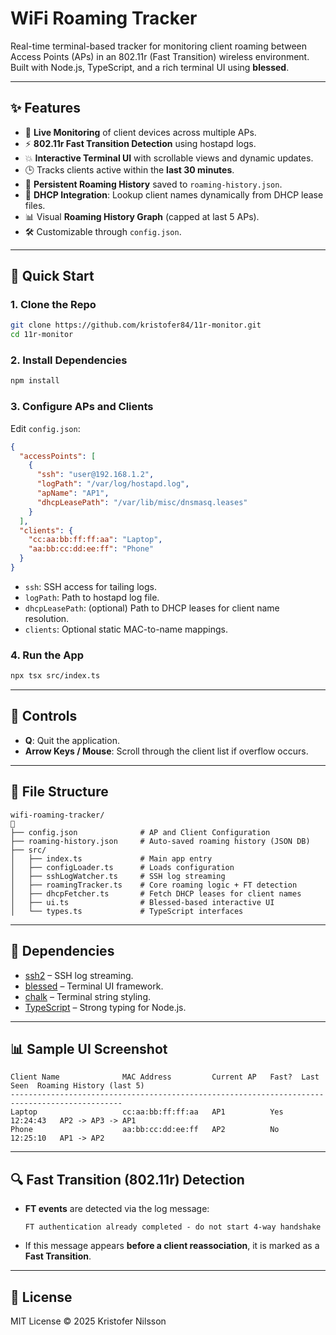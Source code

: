 # WiFi Roaming Tracker

Real-time terminal-based tracker for monitoring client roaming between Access Points (APs) in an 802.11r (Fast Transition) wireless environment. Built with Node.js, TypeScript, and a rich terminal UI using **blessed**.

---

## ✨ Features

- 🚐 **Live Monitoring** of client devices across multiple APs.
- ⚡ **802.11r Fast Transition Detection** using hostapd logs.
- 💥 **Interactive Terminal UI** with scrollable views and dynamic updates.
- 🕒 Tracks clients active within the **last 30 minutes**.
- 📜 **Persistent Roaming History** saved to `roaming-history.json`.
- 🧠 **DHCP Integration**: Lookup client names dynamically from DHCP lease files.
- 📊 Visual **Roaming History Graph** (capped at last 5 APs).
- 🛠️ Customizable through `config.json`.

---

## 🚀 Quick Start

### 1. Clone the Repo
```bash
git clone https://github.com/kristofer84/11r-monitor.git
cd 11r-monitor
```

### 2. Install Dependencies
```bash
npm install
```

### 3. Configure APs and Clients
Edit `config.json`:
```json
{
  "accessPoints": [
    {
      "ssh": "user@192.168.1.2",
      "logPath": "/var/log/hostapd.log",
      "apName": "AP1",
      "dhcpLeasePath": "/var/lib/misc/dnsmasq.leases"
    }
  ],
  "clients": {
    "cc:aa:bb:ff:ff:aa": "Laptop",
    "aa:bb:cc:dd:ee:ff": "Phone"
  }
}
```

- `ssh`: SSH access for tailing logs.
- `logPath`: Path to hostapd log file.
- `dhcpLeasePath`: (optional) Path to DHCP leases for client name resolution.
- `clients`: Optional static MAC-to-name mappings.

### 4. Run the App
```bash
npx tsx src/index.ts
```

---

## 🔑 Controls

- **Q**: Quit the application.
- **Arrow Keys / Mouse**: Scroll through the client list if overflow occurs.

---

## 📂 File Structure
```
wifi-roaming-tracker/
🔁
├── config.json              # AP and Client Configuration
├── roaming-history.json     # Auto-saved roaming history (JSON DB)
├── src/
│   ├── index.ts             # Main app entry
│   ├── configLoader.ts      # Loads configuration
│   ├── sshLogWatcher.ts     # SSH log streaming
│   ├── roamingTracker.ts    # Core roaming logic + FT detection
│   ├── dhcpFetcher.ts       # Fetch DHCP leases for client names
│   ├── ui.ts                # Blessed-based interactive UI
│   └── types.ts             # TypeScript interfaces
```

---

## 🧰 Dependencies
- [ssh2](https://www.npmjs.com/package/ssh2) – SSH log streaming.
- [blessed](https://www.npmjs.com/package/blessed) – Terminal UI framework.
- [chalk](https://www.npmjs.com/package/chalk) – Terminal string styling.
- [TypeScript](https://www.typescriptlang.org/) – Strong typing for Node.js.

---

## 📊 Sample UI Screenshot

```
Client Name              MAC Address         Current AP   Fast?  Last Seen  Roaming History (last 5)
-----------------------------------------------------------------------------------------------
Laptop                   cc:aa:bb:ff:ff:aa   AP1          Yes    12:24:43   AP2 -> AP3 -> AP1
Phone                    aa:bb:cc:dd:ee:ff   AP2          No     12:25:10   AP1 -> AP2
```

---

## 🔍 Fast Transition (802.11r) Detection
- **FT events** are detected via the log message:
  ```
  FT authentication already completed - do not start 4-way handshake
  ```
- If this message appears **before a client reassociation**, it is marked as a **Fast Transition**.

---

## 📜 License
MIT License © 2025 Kristofer Nilsson


